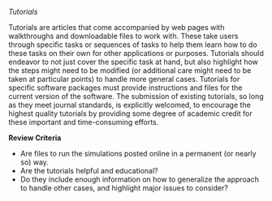 *Tutorials*

Tutorials are articles that come accompanied by web pages with walkthroughs and downloadable files to work with. These take users through specific tasks or sequences of tasks to help them learn how to do these tasks on their own for other applications or purposes. Tutorials should endeavor to not just cover the specific task at hand, but also highlight how the steps might need to be modified (or additional care might need to be taken at particular points) to handle more general cases. Tutorials for specific software packages must provide instructions and files for the current version of the software.  The submission of existing tutorials, so long as they meet journal standards, is explicitly welcomed, to encourage the highest quality tutorials by providing some degree of academic credit for these important and time-consuming efforts.

**Review Criteria**

* Are files to run the simulations posted online in a permanent (or nearly so) way.
* Are the tutorials helpful and educational?
* Do they include enough information on how to generalize the approach to handle other cases, and highlight major issues to consider?
